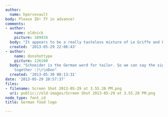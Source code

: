 ```yaml
---
author:
  name: hpercevault
body: Please ID! TY in advance!
comments:
- author:
    name: oldnick
    picture: 109434
  body: "It appears to be a really tasteless mixture of Le Griffe and Le Griffe Swash...\r\nhttp://www.myfonts.com/fonts/linotype/le-griffe-2/"
  created: '2013-05-29 22:06:43'
- author:
    name: donshottype
    picture: 126100
  body: "Schneider is the German word for tailor. So we can say the sign was stitched
    together :)\r\nDon"
  created: '2013-05-30 00:13:31'
date: '2013-05-29 20:57:37'
files:
- filename: Screen Shot 2013-05-29 at 3.55.20 PM.png
  uri: public://old-images/Screen Shot 2013-05-29 at 3.55.20 PM.png
node_type: font_id
title: German food logo

---
```

